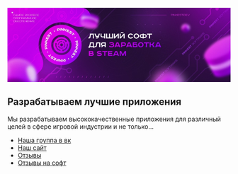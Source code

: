 ![Pinkest header](https://github.com/pinkest-dev/.github/blob/main/images/header.jpg)
## Разрабатываем лучшие приложения
Мы разрабатываем высококачественные приложения для различный целей в сфере игровой индустрии и не только...

* [Наша группа в вк](https://vk.com/pinkest_dev)
* [Наш сайт]()
* [Отзывы](https://vk.com/topic-195778695_46647243)
* [Отзывы на софт](https://vk.com/topic-195778695_49159730) 
